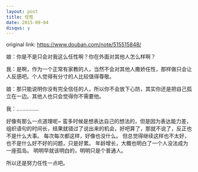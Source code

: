 ```yaml
---
layout: post
title: 任性
date: 2015-09-04
disqus: y
---
```


original link: https://www.douban.com/note/515515848/

娘：你是不是只会对我这么任性啊？你在外面对其他人怎么样啊？

我：是啊，作为一个正常有家教的人，当然不会对其他人撒娇任性，那样做只会让人反感吧。个人觉得有分寸的人比较值得尊敬。

娘：那只能说明你没有完全信任的人，所以你不会放下心防，其实你还是把自己孤立在一边。其他人也只会觉得你不需要他。

我：...............


好像有那么一点道理呢~
蛮多时候是想表达自己的想法的，但是因为表达能力差，组织语句的时间长，结果就错过了说出来的机会，好吧算了，那就不说了，反正也不是什么大事。
每次每次都这样，好像也没什么。
但总觉得继续这样也不太好，也不是什么好不好的问题，只是好累。
年龄增长，大概也明白了一个人没法成为一座孤岛。
明明早就该明白的，明明只是个普通人。


所以还是努力任性一点吧。
